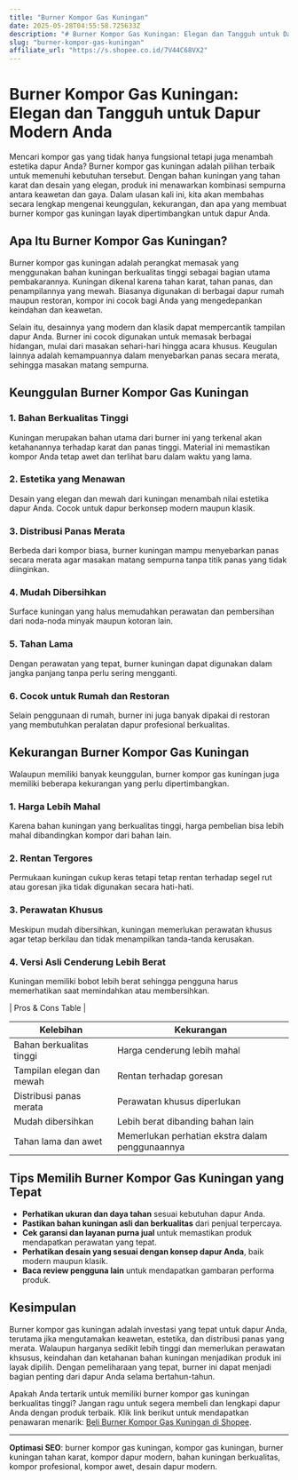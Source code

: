 ```yaml
---
title: "Burner Kompor Gas Kuningan"
date: 2025-05-28T04:55:58.725633Z
description: "# Burner Kompor Gas Kuningan: Elegan dan Tangguh untuk Dapur Modern Anda..."
slug: "burner-kompor-gas-kuningan"
affiliate_url: "https://s.shopee.co.id/7V44C68VX2"
---
```

# Burner Kompor Gas Kuningan: Elegan dan Tangguh untuk Dapur Modern Anda

Mencari kompor gas yang tidak hanya fungsional tetapi juga menambah estetika dapur Anda? Burner kompor gas kuningan adalah pilihan terbaik untuk memenuhi kebutuhan tersebut. Dengan bahan kuningan yang tahan karat dan desain yang elegan, produk ini menawarkan kombinasi sempurna antara keawetan dan gaya. Dalam ulasan kali ini, kita akan membahas secara lengkap mengenai keunggulan, kekurangan, dan apa yang membuat burner kompor gas kuningan layak dipertimbangkan untuk dapur Anda.

## Apa Itu Burner Kompor Gas Kuningan?

Burner kompor gas kuningan adalah perangkat memasak yang menggunakan bahan kuningan berkualitas tinggi sebagai bagian utama pembakarannya. Kuningan dikenal karena tahan karat, tahan panas, dan penampilannya yang mewah. Biasanya digunakan di berbagai dapur rumah maupun restoran, kompor ini cocok bagi Anda yang mengedepankan keindahan dan keawetan.

Selain itu, desainnya yang modern dan klasik dapat mempercantik tampilan dapur Anda. Burner ini cocok digunakan untuk memasak berbagai hidangan, mulai dari masakan sehari-hari hingga acara khusus. Keugulan lainnya adalah kemampuannya dalam menyebarkan panas secara merata, sehingga masakan matang sempurna.

## Keunggulan Burner Kompor Gas Kuningan

### 1. Bahan Berkualitas Tinggi
Kuningan merupakan bahan utama dari burner ini yang terkenal akan ketahanannya terhadap karat dan panas tinggi. Material ini memastikan kompor Anda tetap awet dan terlihat baru dalam waktu yang lama.

### 2. Estetika yang Menawan
Desain yang elegan dan mewah dari kuningan menambah nilai estetika dapur Anda. Cocok untuk dapur berkonsep modern maupun klasik.

### 3. Distribusi Panas Merata
Berbeda dari kompor biasa, burner kuningan mampu menyebarkan panas secara merata agar masakan matang sempurna tanpa titik panas yang tidak diinginkan.

### 4. Mudah Dibersihkan
Surface kuningan yang halus memudahkan perawatan dan pembersihan dari noda-noda minyak maupun kotoran lain.

### 5. Tahan Lama
Dengan perawatan yang tepat, burner kuningan dapat digunakan dalam jangka panjang tanpa perlu sering mengganti.

### 6. Cocok untuk Rumah dan Restoran
Selain penggunaan di rumah, burner ini juga banyak dipakai di restoran yang membutuhkan peralatan dapur profesional berkualitas.

## Kekurangan Burner Kompor Gas Kuningan

Walaupun memiliki banyak keunggulan, burner kompor gas kuningan juga memiliki beberapa kekurangan yang perlu dipertimbangkan.

### 1. Harga Lebih Mahal
Karena bahan kuningan yang berkualitas tinggi, harga pembelian bisa lebih mahal dibandingkan kompor dari bahan lain.

### 2. Rentan Tergores
Permukaan kuningan cukup keras tetapi tetap rentan terhadap segel rut atau goresan jika tidak digunakan secara hati-hati.

### 3. Perawatan Khusus
Meskipun mudah dibersihkan, kuningan memerlukan perawatan khusus agar tetap berkilau dan tidak menampilkan tanda-tanda kerusakan.

### 4. Versi Asli Cenderung Lebih Berat
Kuningan memiliki bobot lebih berat sehingga pengguna harus memerhatikan saat memindahkan atau membersihkan.

| Pros & Cons Table |

| Kelebihan | Kekurangan |
| --- | --- |
| Bahan berkualitas tinggi | Harga cenderung lebih mahal |
| Tampilan elegan dan mewah | Rentan terhadap goresan |
| Distribusi panas merata | Perawatan khusus diperlukan |
| Mudah dibersihkan | Lebih berat dibanding bahan lain |
| Tahan lama dan awet | Memerlukan perhatian ekstra dalam penggunaannya |

## Tips Memilih Burner Kompor Gas Kuningan yang Tepat

- **Perhatikan ukuran dan daya tahan** sesuai kebutuhan dapur Anda.
- **Pastikan bahan kuningan asli dan berkualitas** dari penjual terpercaya.
- **Cek garansi dan layanan purna jual** untuk memastikan produk mendapatkan perawatan yang tepat.
- **Perhatikan desain yang sesuai dengan konsep dapur Anda**, baik modern maupun klasik.
- **Baca review pengguna lain** untuk mendapatkan gambaran performa produk.

## Kesimpulan

Burner kompor gas kuningan adalah investasi yang tepat untuk dapur Anda, terutama jika mengutamakan keawetan, estetika, dan distribusi panas yang merata. Walaupun harganya sedikit lebih tinggi dan memerlukan perawatan khsusus, keindahan dan ketahanan bahan kuningan menjadikan produk ini layak dipilih. Dengan pemeliharaan yang tepat, burner ini dapat menjadi bagian penting dari dapur Anda selama bertahun-tahun.

Apakah Anda tertarik untuk memiliki burner kompor gas kuningan berkualitas tinggi? Jangan ragu untuk segera membeli dan lengkapi dapur Anda dengan produk terbaik. Klik link berikut untuk mendapatkan penawaran menarik: [Beli Burner Kompor Gas Kuningan di Shopee](https://s.shopee.co.id/7V44C68VX2).

---

**Optimasi SEO**: burner kompor gas kuningan, kompor gas kuningan, burner kuningan tahan karat, kompor dapur modern, bahan kuningan berkualitas, kompor profesional, kompor awet, desain dapur modern.